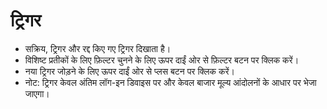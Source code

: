 # **ट्रिगर**

- सक्रिय, ट्रिगर और रद्द किए गए ट्रिगर दिखाता है।
- विशिष्ट प्रतीकों के लिए फ़िल्टर चुनने के लिए ऊपर दाईं ओर से फ़िल्टर बटन पर क्लिक करें।
- नया ट्रिगर जोड़ने के लिए ऊपर दाईं ओर से प्लस बटन पर क्लिक करें।
- नोट: ट्रिगर केवल अंतिम लॉग-इन डिवाइस पर और केवल बाजार मूल्य आंदोलनों के आधार पर भेजा जाएगा।